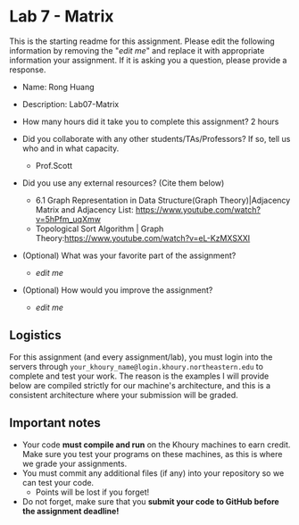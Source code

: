 # Lab 7 - Matrix

This is the starting readme for this assignment.  Please edit the following 
information by removing the "*edit me*" and replace it with appropriate 
information your assignment. If it is asking you a question, please provide 
a response.

- Name: Rong Huang

- Description: Lab07-Matrix

- How many hours did it take you to complete this assignment? 2 hours

- Did you collaborate with any other students/TAs/Professors? If so, tell 
  us who and in what capacity.
  - Prof.Scott

- Did you use any external resources? (Cite them below)
  - 6.1 Graph Representation in Data Structure(Graph Theory)|Adjacency Matrix and Adjacency List: https://www.youtube.com/watch?v=5hPfm_uqXmw
  - Topological Sort Algorithm | Graph Theory:https://www.youtube.com/watch?v=eL-KzMXSXXI

- (Optional) What was your favorite part of the assignment? 

  - *edit me*

- (Optional) How would you improve the assignment? 
  - *edit me*

## Logistics

For this assignment (and every assignment/lab), you must login into the 
servers through `your_khoury_name@login.khoury.northeastern.edu` to complete 
and test your work. The reason is the examples I will provide below are 
compiled strictly for our machine's architecture, and this is a consistent 
architecture where your submission will be graded.

## Important notes

* Your code **must compile and run** on the Khoury machines to earn credit. 
  Make sure you test your programs on these machines, as this is where we 
  grade your assignments.
* You must commit any additional files (if any) into your repository so we 
  can test your code.
  * Points will be lost if you forget!
* Do not forget, make sure that you **submit your code to GitHub before the 
  assignment deadline!**


